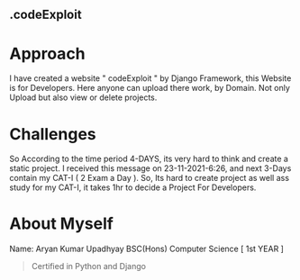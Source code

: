 ## .codeExploit

# Approach
I have created a website " codeExploit " by Django Framework, this Website is for Developers.
Here anyone can upload there work, by Domain.
Not only Upload but also view or delete projects.

# Challenges
So According to the time period 4-DAYS, its very hard to think and create a static project.
I received this message on 23-11-2021-6:26, and next 3-Days contain my CAT-I ( 2 Exam a Day ). 
So, Its hard to create project as well ass study for my CAT-I, it takes 1hr to decide a Project For Developers.

# About Myself 
Name: Aryan Kumar Upadhyay
BSC(Hons) Computer Science [ 1st YEAR ]
>Certified in Python and Django
